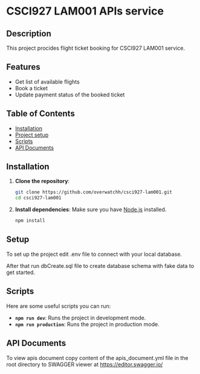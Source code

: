 # CSCI927 LAM001 APIs service

## Description

This project procides flight ticket booking for CSCI927 LAM001 service. 

## Features

- Get list of available flights
- Book a ticket 
- Update payment status of the booked ticket

## Table of Contents

- [Installation](#installation)
- [Project setup](#setup)
- [Scripts](#scripts)
- [API Documents](#apidocs)


## Installation

1. **Clone the repository**:
    ```bash
    git clone https://github.com/overwatchh/csci927-lam001.git
    cd csci927-lam001
    ```

2. **Install dependencies**:
    Make sure you have [Node.js](https://nodejs.org/) installed.
    ```bash
    npm install
    ```

## Setup

To set up the project edit .env file to connect with your local database.

After that run dbCreate.sql file to create database schema with fake data to get started.


## Scripts

Here are some useful scripts you can run:

- **`npm run dev`**: Runs the project in development mode.
- **`npm run production`**: Runs the project in production mode.

## API Documents

To view apis document copy content of the apis_document.yml file in the root directory to SWAGGER viewer at https://editor.swagger.io/